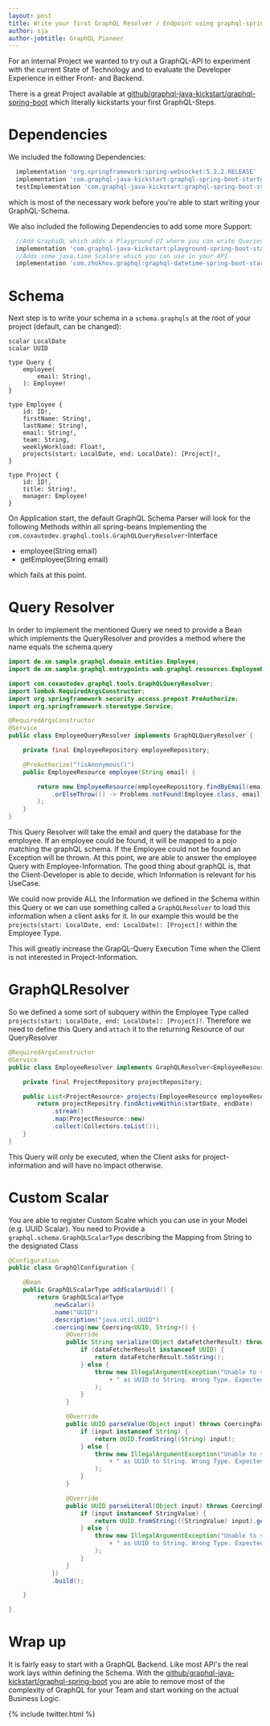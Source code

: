 ```yaml
---
layout: post
title: Write your first GraphQL Resolver / Endpoint using graphql-spring-boot
author: sja
author-jobtitle: GraphQL Pioneer
---
```


For an internal Project we wanted to try out a GraphQL-API to experiment with the current State of Technology and to evaluate the 
Developer Experience in either Front- and Backend.

There is a great Project available at [github/graphql-java-kickstart/graphql-spring-boot](https://github.com/graphql-java-kickstart/graphql-spring-boot) which literally kickstarts your first GraphQL-Steps.

# Dependencies
We included the following Dependencies:

```groovy
  implementation 'org.springframework:spring-websocket:5.2.2.RELEASE'
  implementation 'com.graphql-java-kickstart:graphql-spring-boot-starter:5.11.1'
  testImplementation 'com.graphql-java-kickstart:graphql-spring-boot-starter-test:5.11.1'
```

which is most of the necessary work before you're able to start writing your GraphQL-Schema.

We also included the following Dependencies to add some more Support:

```groovy
  //Add GraphiQL which adds a Playground-UI where you can write Queries and Mutations to test them  
  implementation 'com.graphql-java-kickstart:playground-spring-boot-starter:5.11.1'
  //Adds some java.time Scalare which you can use in your API    
  implementation 'com.zhokhov.graphql:graphql-datetime-spring-boot-starter:1.5.1'
```

# Schema
Next step is to write your schema in a `schema.graphqls` at the root of your project (default, can be changed):

``` 
scalar LocalDate
scalar UUID

type Query {
    employee(
        email: String!,
    ): Employee!
}

type Employee {
    id: ID!,
    firstName: String!,
    lastName: String!,
    email: String!,
    team: String,
    weeklyWorkload: Float!,
    projects(start: LocalDate, end: LocalDate): [Project]!,
}

type Project {
    id: ID!,
    title: String!,
    manager: Employee!
}
```

On Application start, the default GraphQL Schema Parser will look for the following Methods within all spring-beans Implementing the `com.coxautodev.graphql.tools.GraphQLQueryResolver`-Interface
* employee(String email)
* getEmployee(String email)

which fails at this point.

# Query Resolver
In order to implement the mentioned Query we need to provide a Bean which implements the QueryResolver and provides a method where the name equals the schema.query

```java
import de.xm.sample.graphql.domain.entities.Employee;
import de.xm.sample.graphql.entrypoints.web.graphql.resources.EmployeeResource;

import com.coxautodev.graphql.tools.GraphQLQueryResolver;
import lombok.RequiredArgsConstructor;
import org.springframework.security.access.prepost.PreAuthorize;
import org.springframework.stereotype.Service;

@RequiredArgsConstructor
@Service
public class EmployeeQueryResolver implements GraphQLQueryResolver {

    private final EmployeeRepository employeeRepository;

    @PreAuthorize("!isAnonymous()") 
    public EmployeeResource employee(String email) {

        return new EmployeeResource(employeeRepository.findByEmail(email)
            .orElseThrow(() -> Problems.notFound(Employee.class, email))
        );
    }
}
```

This Query Resolver will take the email and query the database for the employee. If an employee could be found, it will be mapped to a pojo matching the graphQL schema. If the Employee could not be found an Exception will be thrown.
At this point, we are able to answer the employee Query with Employee-Information. The good thing about graphQL is, that the Client-Developer 
is able to decide, which Information is relevant for his UseCase. 

We could now provide ALL the Information we defined in the Schema within this Query or we can use something called a `GraphQLResolver` to load this information when a client asks for it. 
In our example this would be the `projects(start: LocalDate, end: LocalDate): [Project]!` within the Employee Type.

This will greatly increase the GrapQL-Query Execution Time when the Client is not interested in Project-Information.

# GraphQLResolver
So we defined a some sort of subquery within the Employee Type called `projects(start: LocalDate, end: LocalDate): [Project]!`. 
Therefore we need to define this Query and `attach` it to the returning Resource of our QueryResolver

```java
@RequiredArgsConstructor
@Service
public class EmployeeResolver implements GraphQLResolver<EmployeeResource> {

    private final ProjectRepository projectRepository;

    public List<ProjectResource> projects(EmployeeResource employeeResource, LocalDate startDate, LocalDate endDate) {
        return projectRepositry.findActiveWithin(startDate, endDate)
            .stream()
            .map(ProjectResource::new)
            .collect(Collectors.toList());
    }
}
```

This Query will only be executed, when the Client asks for project-information and will have no impact otherwise.

# Custom Scalar
You are able to register Custom Scalre which you can use in your Model (e.g. UUID Scalar). You need to Provide a 
`graphql.schema.GraphQLScalarType` describing the Mapping from String to the designated Class

```java
@Configuration
public class GraphQlConfiguration {

    @Bean
    public GraphQLScalarType addScalarUuid() {
        return GraphQLScalarType
            .newScalar()
            .name("UUID")
            .description("java.util.UUID")
            .coercing(new Coercing<UUID, String>() {
                @Override
                public String serialize(Object dataFetcherResult) throws CoercingSerializeException {
                    if (dataFetcherResult instanceof UUID) {
                        return dataFetcherResult.toString();
                    } else {
                        throw new IllegalArgumentException("Unable to serialize " + dataFetcherResult
                            + " as UUID to String. Wrong Type. Expected UUID.class, Got " + dataFetcherResult.getClass()
                        );
                    }
                }

                @Override
                public UUID parseValue(Object input) throws CoercingParseValueException {
                    if (input instanceof String) {
                        return UUID.fromString((String) input);
                    } else {
                        throw new IllegalArgumentException("Unable to serialize " + input
                            + " as UUID to String. Wrong Type. Expected String.class, Got " + input.getClass()
                        );
                    }
                }

                @Override
                public UUID parseLiteral(Object input) throws CoercingParseLiteralException {
                    if (input instanceof StringValue) {
                        return UUID.fromString(((StringValue) input).getValue());
                    } else {
                        throw new IllegalArgumentException("Unable to serialize " + input
                            + " as UUID to String. Wrong Type. Expected StringValue.class, Got " + input.getClass()
                        );
                    }
                }
            })
            .build();

    }

}
```

# Wrap up
It is fairly easy to start with a GraphQL Backend. Like most API's the real work lays within defining the Schema. 
With the [github/graphql-java-kickstart/graphql-spring-boot](https://github.com/graphql-java-kickstart/graphql-spring-boot) 
you are able to remove most of the complexity of GraphQL for your Team and start working on the actual Business Logic.  

{% include twitter.html %}
